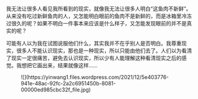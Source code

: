 我无法让很多人看见我所看到的现实，就像我无法让很多人明白“这鱼肉不新鲜”。从来没有吃过新鲜鱼肉的人，又怎能明白眼前的鱼肉不是新鲜的，而是冰箱里冷冻过很久的呢？如果不明白一件事本来应该是什么样子，又怎能发现眼前的并不是真实的呢？

可能有人以为我在试图说服他们什么，其实我并不在乎别人是否明白。我尊重现实，很多人不能认识现实，那也是一种现实，所以只能由他们去了。人们以为看清了现实一定很痛苦，避免去认识现实，所以少有人能理解这种看清现实之后的感觉。我想把它画出来，结果就像这样……

<figure class="wp-block-image">![](https://yinwang1.files.wordpress.com/2021/12/5e403776-941e-48ac-92fc-2a2c6951450b-8081-00000ed985cbc32f_file.jpg)</figure>
